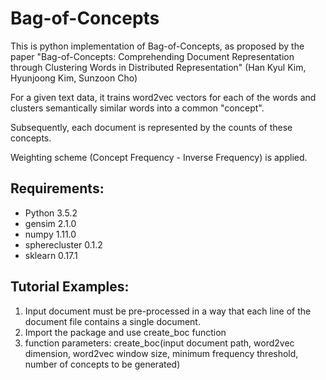 # Bag-of-Concepts

This is python implementation of Bag-of-Concepts, as proposed by the paper "Bag-of-Concepts: Comprehending Document Representation through Clustering Words in Distributed Representation" (Han Kyul Kim, Hyunjoong Kim, Sunzoon Cho) 

For a given text data, it trains word2vec vectors for each of the words and clusters semantically similar words into a common "concept".

Subsequently, each document is represented by the counts of these concepts. 

Weighting scheme (Concept Frequency - Inverse Frequency) is applied.

## Requirements:

- Python 3.5.2
- gensim 2.1.0
- numpy 1.11.0
- spherecluster 0.1.2
- sklearn 0.17.1

## Tutorial Examples:

1. Input document must be pre-processed in a way that each line of the document file contains a single document.
2. Import the package and use create_boc function
3. function parameters: create_boc(input document path, word2vec dimension, word2vec window size, minimum frequency threshold, number of concepts to be generated)



